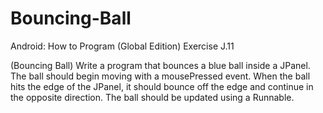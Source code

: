 # Bouncing-Ball
Android: How to Program (Global Edition) Exercise J.11

(Bouncing Ball) Write a program that bounces a blue ball inside a JPanel. The ball should
begin moving with a mousePressed event. When the ball hits the edge of the JPanel, it should
bounce off the edge and continue in the opposite direction. The ball should be updated using a Runnable.
